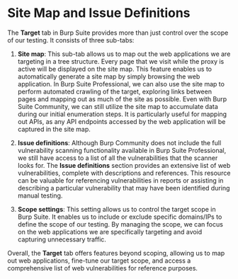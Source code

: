 # Site Map and Issue Definitions

The **Target** tab in <span style="color: inherit;">Burp Suite</span> provides more than just control over the scope of our testing. It consists of three sub-tabs:

1.  **Site map**: This sub-tab allows us to map out the web applications we are targeting in a tree structure. Every page that we visit while the <span style="color: inherit;">proxy</span> is active will be displayed on the site map. This feature enables us to automatically generate a site map by simply browsing the web application. In <span style="color: inherit;">Burp Suite</span> Professional, we can also use the site map to perform automated crawling of the target, exploring links between pages and mapping out as much of the site as possible. Even with <span style="color: inherit;">Burp Suite</span> Community, we can still utilize the site map to accumulate data during our initial enumeration steps. It is particularly useful for mapping out APIs, as any <span style="color: inherit;">API</span> endpoints accessed by the web application will be captured in the site map.
    
2.  **Issue definitions**: Although Burp Community does not include the full vulnerability scanning functionality available in <span style="color: inherit;">Burp Suite</span> Professional, we still have access to a list of all the vulnerabilities that the scanner looks for. The **Issue definitions** section provides an extensive list of web vulnerabilities, complete with descriptions and references. This resource can be valuable for referencing vulnerabilities in reports or assisting in describing a particular vulnerability that may have been identified during manual testing.
    
3.  **Scope settings**: This setting allows us to control the target scope in <span style="color: inherit;">Burp Suite</span>. It enables us to include or exclude specific domains/<span style="color: inherit;">IPs</span> to define the scope of our testing. By managing the scope, we can focus on the web applications we are specifically targeting and avoid capturing unnecessary traffic.
    

Overall, the **Target** tab offers features beyond scoping, allowing us to map out web applications, fine-tune our target scope, and access a comprehensive list of web vulnerabilities for reference purposes.